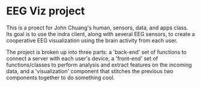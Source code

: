 # EEG Viz project
This is a proect for John Chuang's human, sensors, data, and apps class. Its goal is to use the indra client, along with several EEG sensors, to create a cooperative EEG visualization using the brain activity from each user.

The project is broken up into three parts: a 'back-end' set of functions to connect a server with each user's device, a 'front-end' set of functions/classes to perform analysis and extract features on the incoming data, and a 'visualization' component that stitches the previous two components together to do something cool.
